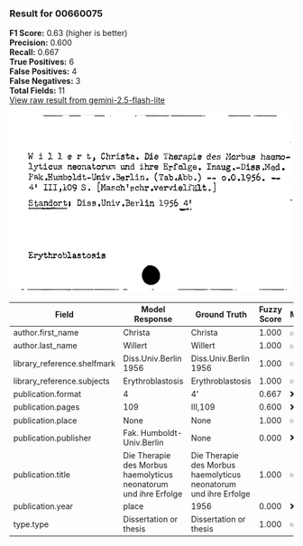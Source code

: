 ### Result for 00660075
**F1 Score:** 0.63 (higher is better)<br>**Precision:** 0.600<br>**Recall:** 0.667<br>**True Positives:** 6<br>**False Positives:** 4<br>**False Negatives:** 3<br>**Total Fields:** 11<br>[View raw result from gemini-2.5-flash-lite](https://github.com/RISE-UNIBAS/humanities_data_benchmark/blob/main/results/2025-10-01/T0208/request_T0208_00660075.json)

<img src="https://github.com/RISE-UNIBAS/humanities_data_benchmark/blob/main/benchmarks/zettelkatalog/images/00660075.jpg?raw=true" alt="00660075" width="600px">

| Field | Model Response | Ground Truth | Fuzzy Score | Match |
|-------|----------------|--------------|-------------|-------|
| author.first_name | Christa | Christa | 1.000 | ✅ |
| author.last_name | Willert | Willert | 1.000 | ✅ |
| library_reference.shelfmark | Diss.Univ.Berlin 1956 | Diss.Univ.Berlin 1956 | 1.000 | ✅ |
| library_reference.subjects | Erythroblastosis | Erythroblastosis | 1.000 | ✅ |
| publication.format | 4 | 4' | 0.667 | ❌ |
| publication.pages | 109 | III,109 | 0.600 | ❌ |
| publication.place | None | None | 1.000 | ✅ |
| publication.publisher | Fak. Humboldt-Univ.Berlin | None | 0.000 | ❌ |
| publication.title | Die Therapie des Morbus haemolyticus neonatorum und ihre Erfolge | Die Therapie des Morbus haemolyticus neonatorum und ihre Erfolge | 1.000 | ✅ |
| publication.year | place | 1956 | 0.000 | ❌ |
| type.type | Dissertation or thesis | Dissertation or thesis | 1.000 | ✅ |
